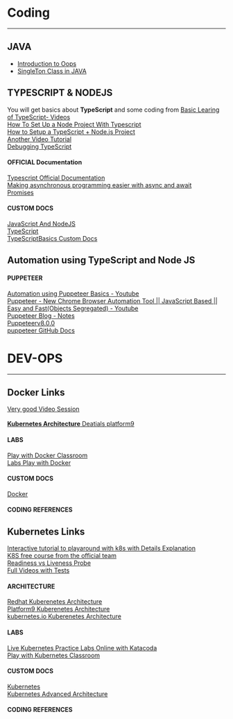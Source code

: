 # Coding
----------------------
## JAVA

* [Introduction to Oops](https://docs.google.com/document/d/1VpSK4mcyvz3bYjLJ8jINChCjCRiAWfox/edit)
* [SingleTon Class in JAVA](https://docs.google.com/document/d/1kJVcAJlg_ugneIQ1g0oyrjLLB_7B9GMI_8OuyhR-iIg/edit)

## TYPESCRIPT & NODEJS
You will get basics about **TypeScript** and some coding from [Basic Learing of TypeScript- Videos](https://www.youtube.com/watch?v=Gd76yF1Dkg4&list=PLzvRQMJ9HDiQyjtcrtvDkeQMJIrv5ABbm) <br/>
[How To Set Up a Node Project With Typescript](https://www.digitalocean.com/community/tutorials/setting-up-a-node-project-with-typescript)<br/>
[How to Setup a TypeScript + Node.js Project](https://khalilstemmler.com/blogs/typescript/node-starter-project/)<br/>
[Another Video Tutorial](https://www.youtube.com/playlist?list=PLOntVmB73c8xSKcuCYvn7dHH4nuoFRjyL)<br/>
[Debugging TypeScript](https://code.visualstudio.com/docs/typescript/typescript-debugging)<br/>



#### OFFICIAL Documentation
[Typescript Official Documentation ](https://www.typescriptlang.org/docs/handbook/2/everyday-types.html)<br/>
[Making asynchronous programming easier with async and await](https://developer.mozilla.org/en-US/docs/Learn/JavaScript/Asynchronous/Async_await)<br/>
[Promises](https://developer.mozilla.org/en-US/docs/Web/JavaScript/Reference/Global_Objects/Promise)<br/>

#### CUSTOM DOCS
[JavaScript And NodeJS](https://docs.google.com/document/d/1kvszIUuYWpJDuC0mqtVlZoztL4ypxmq3/edit)<br/>
[TypeScript](https://docs.google.com/document/d/1YYIRKV9DOZ7m1DPLZQsun3JZHuZTOUXB/edit#heading=h.gjdgxs)<br/>
[TypeScriptBasics Custom Docs](https://github.com/kingshuknandy2016/nodeJs/tree/master/TypeScriptBasics)

## Automation using TypeScript and Node JS

#### PUPPETEER
[Automation using Puppeteer Basics - Youtube](https://www.youtube.com/watch?v=4q9CNtwdawA) <br/>
[Puppeteer - New Chrome Browser Automation Tool || JavaScript Based || Easy and Fast(Objects Segregated) - Youtube](https://www.youtube.com/watch?v=GnNsW9FCMZ0) <br/>
[ Puppeteer Blog - Notes](https://www.toptal.com/puppeteer/headless-browser-puppeteer-tutorial)<br/>
[Puppeteerv8.0.0](https://pptr.dev/)<br/>
[puppeteer GitHub Docs](https://github.com/puppeteer/puppeteer)

# DEV-OPS
--------------------------
## Docker Links
[Very good Video Session](https://www.youtube.com/watch?v=wi-MGFhrad0&list=PLhW3qG5bs-L99pQsZ74f-LC-tOEsBp2rK)<br/><br/>
[**Kubernetes Architecture** Deatials platform9](https://platform9.com/blog/kubernetes-enterprise-chapter-2-kubernetes-architecture-concepts/)

#### LABS
[ Play with Docker Classroom ](https://training.play-with-docker.com/)<br/>
[Labs Play with Docker](https://labs.play-with-docker.com/#)

#### CUSTOM DOCS
[Docker](https://docs.google.com/document/d/1iRlB6eSBC-51XTMyUc0zmaS8N546d6Nt/edit#heading=h.gjdgxs)

#### CODING REFERENCES

## Kubernetes Links
[Interactive tutorial to playaround with k8s with Details Explanation ](https://kubernetes.io/docs/tutorials/kubernetes-basics/) <br/>
[K8S free course from the official team](https://www.udacity.com/course/scalable-microservices-with-kubernetes--ud615) <br/>
[ Readiness vs Liveness Probe ]( https://cloud.google.com/blog/products/gcp/kubernetes-best-practices-setting-up-health-checks-with-readiness-and-liveness-probes
)<br/>
[Full Videos with Tests](https://cutt.ly/2vpE0M1)<br>

#### ARCHITECTURE
[Redhat Kuberenetes Architecture ](https://www.redhat.com/en/topics/containers/kubernetes-architecture)<br/>
[Platform9 Kuberenetes Architecture](https://platform9.com/blog/kubernetes-enterprise-chapter-2-kubernetes-architecture-concepts/)<br/>
[kubernetes.io Kuberenetes Architecture](https://kubernetes.io/docs/concepts/overview/components/)

#### LABS
[Live Kubernetes Practice Labs Online with Katacoda](https://www.katacoda.com/courses/kubernetes)<br/>
[Play with Kubernetes Classroom](https://training.play-with-kubernetes.com/kubernetes-workshop/)<br/>


#### CUSTOM DOCS
[Kubernetes](https://docs.google.com/document/d/1k3Ze47QijjU4Z7YUmDLU46crTRje1M1g/edit#heading=h.gjdgxs)<br/>
[Kubernetes Advanced Architecture](https://docs.google.com/document/d/1sDZeujyLGzaK63Sy36GFWBAfTWQ_d9Qy/edit#heading=h.gjdgxs)<br/>

#### CODING REFERENCES


